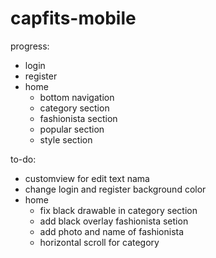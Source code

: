 # capfits-mobile

progress:
- login
- register
- home
  - bottom navigation 
  - category section
  - fashionista section
  - popular section
  - style section

to-do:
- customview for edit text nama
- change login and register background color
- home
  - fix black drawable in category section
  - add black overlay fashionista setion
  - add photo and name of fashionista
  - horizontal scroll for category
